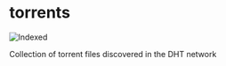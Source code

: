 torrents 
========
![Indexed](https://img.shields.io/badge/indexed-128013-blue)

Collection of torrent files discovered in the DHT network
